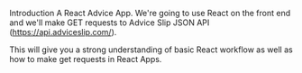 Introduction
A React Advice App. We're going to use React on the front end and we'll make GET requests to Advice Slip JSON API (https://api.adviceslip.com/).

This will give you a strong understanding of basic React workflow as well as how to make get requests in React Apps.
